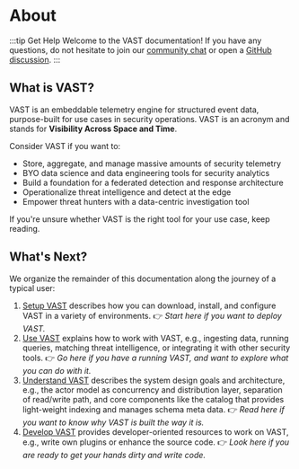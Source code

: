 # About

:::tip Get Help
Welcome to the VAST documentation! If you have any questions, do not hesitate to
join our [community chat](/discord) or open a [GitHub
discussion](https://github.com/tenzir/vast/discussions).
:::

## What is VAST?

VAST is an embeddable telemetry engine for structured event data, purpose-built
for use cases in security operations. VAST is an acronym and stands for
**Visibility Across Space and Time**.

Consider VAST if you want to:

- Store, aggregate, and manage massive amounts of security telemetry
- BYO data science and data engineering tools for security analytics
- Build a foundation for a federated detection and response architecture
- Operationalize threat intelligence and detect at the edge
- Empower threat hunters with a data-centric investigation tool

If you're unsure whether VAST is the right tool for your use case, keep reading.

## What's Next?

We organize the remainder of this documentation along the journey of a typical
user:

1. [Setup VAST](/docs/setup) describes how you can download, install, and
   configure VAST in a variety of environments.
   👉 *Start here if you want to deploy VAST.*
2. [Use VAST](/docs/use) explains how to work with VAST, e.g., ingesting
   data, running queries, matching threat intelligence, or integrating it with
   other security tools.
   👉 *Go here if you have a running VAST, and want to explore what you can do
   with it.*
3. [Understand VAST](/docs/understand) describes the system design goals
   and architecture, e.g., the actor model as concurrency and distribution
   layer, separation of read/write path, and core components like the catalog
   that provides light-weight indexing and manages schema meta data.
   👉 *Read here if you want to know why VAST is built the way it is.*
4. [Develop VAST](/docs/develop) provides developer-oriented resources to
   work on VAST, e.g., write own plugins or enhance the source code.
   👉 *Look here if you are ready to get your hands dirty and write code.*
